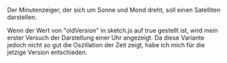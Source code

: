 Der Minutenzeiger, der sich um Sonne und Mond dreht, soll einen Satelliten darstellen.

Wenn der Wert von "oldVersion" in sketch.js auf true gestellt ist, wird mein erster
Versuch der Darstellung einer Uhr angezeigt. Da diese Variante jedoch nicht so gut
die Oszillation der Zeit zeigt, habe ich mich für die jetzige Version entschieden.